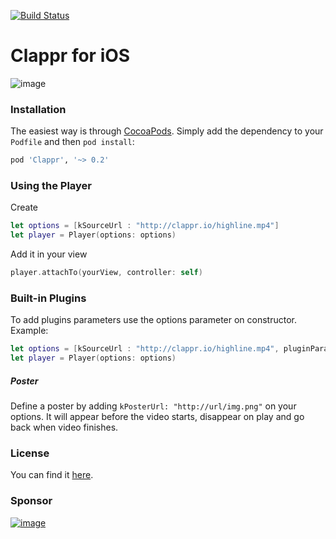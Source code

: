 [![Build Status](https://travis-ci.org/clappr/clappr-ios.svg?branch=master)](https://travis-ci.org/clappr/clappr-ios)

# Clappr for iOS

![image](https://cloud.githubusercontent.com/assets/1156242/12205646/0d5f7d0a-b623-11e5-81c6-79714a3673ef.png)

### Installation

The easiest way is through [CocoaPods](http://cocoapods.org). Simply add the dependency to your `Podfile` and then `pod install`:

```ruby
pod 'Clappr', '~> 0.2'
```

### Using the Player

Create
```swift
let options = [kSourceUrl : "http://clappr.io/highline.mp4"]
let player = Player(options: options)
```

Add it in your view

```swift
player.attachTo(yourView, controller: self)
```


### Built-in Plugins

To add plugins parameters use the options parameter on constructor. Example:

```Swift
let options = [kSourceUrl : "http://clappr.io/highline.mp4", pluginParameter1: "value1", pluginParameter2: true]
let player = Player(options: options)
```

##### Poster
Define a poster by adding `kPosterUrl: "http://url/img.png"` on your options. It will appear before the video starts, disappear on play and go back when video finishes.


### License

You can find it [here](https://github.com/clappr/clappr-ios/blob/master/LICENSE).


### Sponsor

[![image](https://cloud.githubusercontent.com/assets/244265/5900100/ef156258-a54b-11e4-9862-7e5851ed9b81.png)](http://globo.com)
